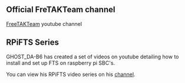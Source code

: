 ## Official FreTAKTeam channel
[FreeTAKTeam](https://www.youtube.com/channel/UCJJOterycd1UuulmQGEV8Iw/featured) youtube channel

## RPiFTS Series
GHOST_DA-B6 has created a set of videos on youtube detailing how to install and set up FTS on raspberry pi SBC's.

You can view his RPiFTS video series on his [channel](https://www.youtube.com/channel/UC--WpY--HV7PymMWLgfflZA).
